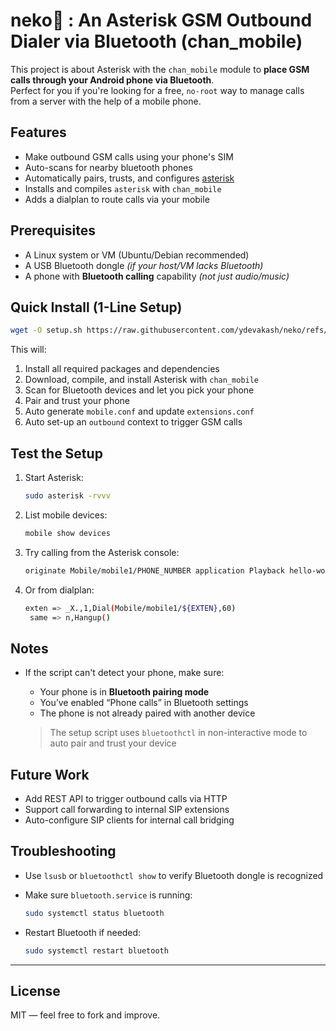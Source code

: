 # neko🐾 : An Asterisk GSM Outbound Dialer via Bluetooth (chan\_mobile)

This project is about Asterisk with the `chan_mobile` module to **place GSM calls through your Android phone via Bluetooth**. <br/>
Perfect for you if you're looking for a free, `no-root` way to manage calls from a server with the help of a mobile phone.

## Features

* Make outbound GSM calls using your phone's SIM
* Auto-scans for nearby bluetooth phones
* Automatically pairs, trusts, and configures [asterisk](https://www.asterisk.org/)
* Installs and compiles `asterisk` with `chan_mobile`
* Adds a dialplan to route calls via your mobile


## Prerequisites

* A Linux system or VM (Ubuntu/Debian recommended)
* A USB Bluetooth dongle *(if your host/VM lacks Bluetooth)*
* A phone with **Bluetooth calling** capability *(not just audio/music)*


## Quick Install (1-Line Setup)

```bash
wget -O setup.sh https://raw.githubusercontent.com/ydevakash/neko/refs/heads/main/setup.sh && chmod +x setup.sh && ./setup.sh
```

This will:
1. Install all required packages and dependencies
2. Download, compile, and install Asterisk with `chan_mobile`
3. Scan for Bluetooth devices and let you pick your phone
4. Pair and trust your phone
5. Auto generate `mobile.conf` and update `extensions.conf`
6. Auto set-up an `outbound` context to trigger GSM calls

## Test the Setup

1. Start Asterisk:
   ```bash
   sudo asterisk -rvvv
   ```

2. List mobile devices:
   ```bash
   mobile show devices
   ```

3. Try calling from the Asterisk console:
   ```bash
   originate Mobile/mobile1/PHONE_NUMBER application Playback hello-world
   ```

4. Or from dialplan:
   ```bash
   exten => _X.,1,Dial(Mobile/mobile1/${EXTEN},60)
    same => n,Hangup()
   ```

## Notes

* If the script can't detect your phone, make sure:

  * Your phone is in **Bluetooth pairing mode**
  * You’ve enabled “Phone calls” in Bluetooth settings
  * The phone is not already paired with another device
  > The setup script uses `bluetoothctl` in non-interactive mode to auto pair and trust your device

## Future Work

* Add REST API to trigger outbound calls via HTTP
* Support call forwarding to internal SIP extensions
* Auto-configure SIP clients for internal call bridging


## Troubleshooting

* Use `lsusb` or `bluetoothctl show` to verify Bluetooth dongle is recognized

* Make sure `bluetooth.service` is running:

  ```bash
  sudo systemctl status bluetooth
  ```

* Restart Bluetooth if needed:

  ```bash
  sudo systemctl restart bluetooth
  ```

---

## License

MIT — feel free to fork and improve.
